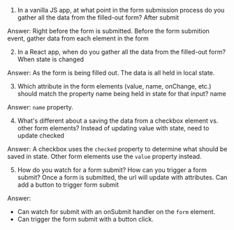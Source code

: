 1. In a vanilla JS app, at what point in the form submission
   process do you gather all the data from the filled-out form?
   After submit

Answer:
Right before the form is submitted.
Before the form submition event, gather data from each element in the form

2. In a React app, when do you gather all the data from
   the filled-out form?
   When state is changed

Answer:
As the form is being filled out. The data is all held in local state.

3. Which attribute in the form elements (value, name, onChange, etc.)
   should match the property name being held in state for that input?
   name

Answer:
`name` property.

4. What's different about a saving the data from a checkbox element
   vs. other form elements?
   Instead of updating value with state, need to update checked

Answer:
A checkbox uses the `checked` property to determine what should be saved in state.
Other form elements use the `value` property instead.

5. How do you watch for a form submit? How can you trigger
   a form submit?
   Once a form is submitted, the url will update with attributes.
   Can add a button to trigger form submit

Answer:

-   Can watch for submit with an onSubmit handler on the `form` element.
-   Can trigger the form submit with a button click.
